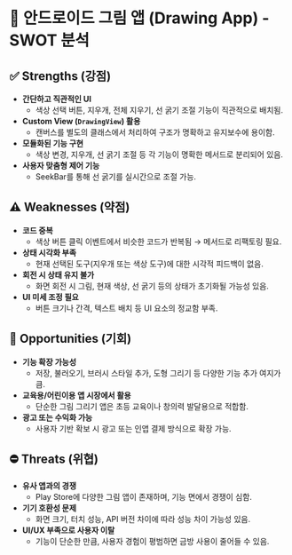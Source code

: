 
# 🎯 안드로이드 그림 앱 (Drawing App) - SWOT 분석

## ✅ Strengths (강점)

- **간단하고 직관적인 UI**
  - 색상 선택 버튼, 지우개, 전체 지우기, 선 굵기 조절 기능이 직관적으로 배치됨.
- **Custom View (`DrawingView`) 활용**
  - 캔버스를 별도의 클래스에서 처리하여 구조가 명확하고 유지보수에 용이함.
- **모듈화된 기능 구현**
  - 색상 변경, 지우개, 선 굵기 조절 등 각 기능이 명확한 메서드로 분리되어 있음.
- **사용자 맞춤형 제어 기능**
  - SeekBar를 통해 선 굵기를 실시간으로 조절 가능.

## ⚠️ Weaknesses (약점)

- **코드 중복**
  - 색상 버튼 클릭 이벤트에서 비슷한 코드가 반복됨 → 메서드로 리팩토링 필요.
- **상태 시각화 부족**
  - 현재 선택된 도구(지우개 또는 색상 도구)에 대한 시각적 피드백이 없음.
- **회전 시 상태 유지 불가**
  - 화면 회전 시 그림, 현재 색상, 선 굵기 등의 상태가 초기화될 가능성 있음.
- **UI 미세 조정 필요**
  - 버튼 크기나 간격, 텍스트 배치 등 UI 요소의 정교함 부족.

## 🚀 Opportunities (기회)

- **기능 확장 가능성**
  - 저장, 불러오기, 브러시 스타일 추가, 도형 그리기 등 다양한 기능 추가 여지가 큼.
- **교육용/어린이용 앱 시장에서 활용**
  - 단순한 그림 그리기 앱은 초등 교육이나 창의력 발달용으로 적합함.
- **광고 또는 수익화 가능**
  - 사용자 기반 확보 시 광고 또는 인앱 결제 방식으로 확장 가능.

## ⛔ Threats (위협)

- **유사 앱과의 경쟁**
  - Play Store에 다양한 그림 앱이 존재하며, 기능 면에서 경쟁이 심함.
- **기기 호환성 문제**
  - 화면 크기, 터치 성능, API 버전 차이에 따라 성능 차이 가능성 있음.
- **UI/UX 부족으로 사용자 이탈**
  - 기능이 단순한 만큼, 사용자 경험이 평범하면 금방 사용이 줄어들 수 있음.
